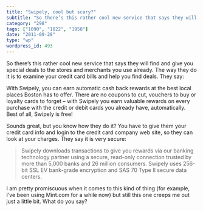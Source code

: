 ```yaml
---
title: "Swipely, cool but scary?"
subtitle: "So there’s this rather cool new service that says they will find and give you special deals to the s..."
category: "298"
tags: ["1090", "1822", "1958"]
date: "2011-09-28"
type: "wp"
wordpress_id: 493
---
```

So there’s this rather cool new service that says they will find and give you special deals to the stores and merchants you use already. The way they do it is to examine your credit card bills and help you find deals. They say:

> 

With Swipely, you can earn automatic cash back rewards at the best local places Boston has to offer. There are no coupons to cut, vouchers to buy or loyalty cards to forget – with Swipely you earn valuable rewards on every purchase with the credit or debit cards you already have, automatically. Best of all, Swipely is free!

Sounds great, but you know how they do it? You have to give them your credit card info and login to the credit card company web site, so they can look at your charges. They say it is very secure:

> Swipely downloads transactions to give you rewards via our banking technology partner using a secure, read-only connection trusted by more than 5,000 banks and 26 million consumers. Swipely uses 256-bit SSL EV bank-grade encryption and SAS 70 Type II secure data centers.

I am pretty promiscuous when it comes to this kind of thing (for example, I’ve been using Mint.com for a while now) but still this one creeps me out just a little bit. What do you say?